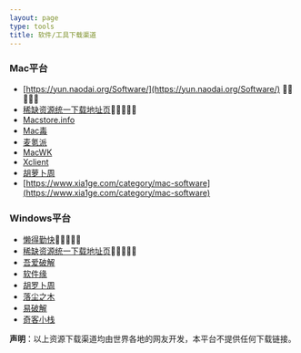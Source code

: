 ```yaml
---
layout: page
type: tools
title: 软件/工具下载渠道
---
```


### Mac平台

- [https://yun.naodai.org/Software/](https://yun.naodai.org/Software/) 🌟🌟🌟🌟🌟
- [稀缺资源统一下载地址页](https://ldqk.org/misc/5)🌟🌟🌟🌟🌟
- [Macstore.info](https://macstore.info)
- [Mac毒](https://www.macdu.org/)
- [麦氪派](https://www.waitsun.com/topics/os)
- [MacWK](https://www.macwk.com)
- [Xclient](https://xclient.info)
- [胡萝卜周](http://www.carrotchou.blog/category/mac)
- [https://www.xia1ge.com/category/mac-software](https://www.xia1ge.com/category/mac-software)

### Windows平台

- [懒得勤快](http://183.91.54.237:7080/masuit/soft/tree/master)🌟🌟🌟🌟🌟
- [稀缺资源统一下载地址页](https://ldqk.org/misc/5)🌟🌟🌟🌟🌟
- [吾爱破解](https://www.52pojie.cn/)
- [软件缘](https://www.appcgn.com/)
- [胡罗卜周](http://www.carrotchou.blog/)
- [落尘之木](https://www.luochenzhimu.com/)
- [易破解](http://www.yipojie.cn/)
- [奇客小栈](http://www.geekotg.com/)



**声明**：以上资源下载渠道均由世界各地的网友开发，本平台不提供任何下载链接。